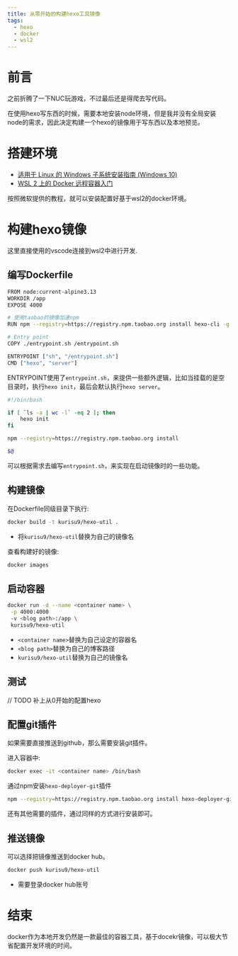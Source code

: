 ```yaml
---
title: 从零开始的构建hexo工具镜像
tags:
  - hexo
  - docker
  - wsl2
---
```

# 前言
之前折腾了一下NUC玩游戏，不过最后还是得爬去写代码。

在使用hexo写东西的时候，需要本地安装node环境，但是我并没有全局安装node的需求，因此决定构建一个hexo的镜像用于写东西以及本地预览。

# 搭建环境
* [适用于 Linux 的 Windows 子系统安装指南 (Windows 10)](https://docs.microsoft.com/zh-cn/windows/wsl/install-win10)
* [WSL 2 上的 Docker 远程容器入门](https://docs.microsoft.com/zh-cn/windows/wsl/tutorials/wsl-containers)

按照微软提供的教程，就可以安装配置好基于wsl2的docker环境。

# 构建hexo镜像
这里直接使用的vscode连接到wsl2中进行开发.

## 编写Dockerfile
```bash
FROM node:current-alpine3.13
WORKDIR /app
EXPOSE 4000

# 使用taobao的镜像加速npm
RUN npm --registry=https://registry.npm.taobao.org install hexo-cli -g

# Entry point
COPY ./entrypoint.sh /entrypoint.sh

ENTRYPOINT ["sh", "/entrypoint.sh"]
CMD ["hexo", "server"]
```

ENTRYPOINT使用了```entrypoint.sh```，来提供一些额外逻辑，比如当挂载的是空目录时，执行```hexo init```，最后会默认执行```hexo server```。
```bash
#!/bin/bash

if [ `ls -a | wc -l` -eq 2 ]; then
    hexo init
fi

npm --registry=https://registry.npm.taobao.org install

$@
```
可以根据需求去编写```entrypoint.sh```，来实现在启动镜像时的一些功能。

## 构建镜像
在Dockerfile同级目录下执行:
```bash
docker build -t kurisu9/hexo-util .
```
* 将```kurisu9/hexo-util```替换为自己的镜像名

查看构建好的镜像:
```bash
docker images
```

## 启动容器
```bash
docker run -d --name <container name> \
 -p 4000:4000
 -v <blog path>:/app \
 kurisu9/hexo-util
```
* ```<container name>```替换为自己设定的容器名
* ```<blog path>```替换为自己的博客路径
* ```kurisu9/hexo-util```替换为自己的镜像名

## 测试
// TODO 补上从0开始的配置hexo

## 配置git插件
如果需要直接推送到github，那么需要安装git插件。

进入容器中:
```bash
docker exec -it <container name> /bin/bash
```

通过npm安装```hexo-deployer-git```插件

```bash
npm --registry=https://registry.npm.taobao.org install hexo-deployer-git --save
```

还有其他需要的插件，通过同样的方式进行安装即可。

## 推送镜像
可以选择把镜像推送到docker hub。
```bash
docker push kurisu9/hexo-util
```
* 需要登录docker hub账号

# 结束
docker作为本地开发仍然是一款最佳的容器工具，基于docekr镜像，可以极大节省配置开发环境的时间。
